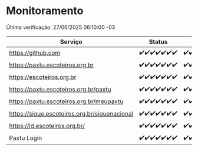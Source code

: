 # Monitoramento

Última verificação: 27/06/2025 06:10:00 -03

|Serviço|Status|Últimas 24h|
|---|---|---|
|https://github.com|<span title="2025-06-20: OK=23">✔️</span><span title="2025-06-21: OK=23">✔️</span><span title="2025-06-22: OK=23">✔️</span><span title="2025-06-23: OK=23">✔️</span><span title="2025-06-24: OK=23">✔️</span><span title="2025-06-25: OK=23">✔️</span><span title="2025-06-26: OK=8">✔️</span>|<span title="26/06/2025 06:11:00 -03 : 200">✔️</span><span title="26/06/2025 07:10:00 -03 : 200">✔️</span><span title="26/06/2025 08:08:00 -03 : 200">✔️</span><span title="26/06/2025 09:18:00 -03 : 200">✔️</span><span title="26/06/2025 10:26:00 -03 : 200">✔️</span><span title="26/06/2025 11:09:00 -03 : 200">✔️</span><span title="26/06/2025 12:10:00 -03 : 200">✔️</span><span title="26/06/2025 13:12:00 -03 : 200">✔️</span><span title="26/06/2025 14:09:00 -03 : 200">✔️</span><span title="26/06/2025 15:13:00 -03 : 200">✔️</span><span title="26/06/2025 16:07:00 -03 : 200">✔️</span><span title="26/06/2025 17:10:00 -03 : 200">✔️</span><span title="26/06/2025 18:09:00 -03 : 200">✔️</span><span title="26/06/2025 19:09:00 -03 : 200">✔️</span><span title="26/06/2025 20:09:00 -03 : 200">✔️</span><span title="26/06/2025 21:50:00 -03 : 200">✔️</span><span title="26/06/2025 23:42:00 -03 : 200">✔️</span><span title="27/06/2025 00:43:00 -03 : 200">✔️</span><span title="27/06/2025 01:19:00 -03 : 200">✔️</span><span title="27/06/2025 02:11:00 -03 : 200">✔️</span><span title="27/06/2025 03:15:00 -03 : 200">✔️</span><span title="27/06/2025 04:10:00 -03 : 200">✔️</span><span title="27/06/2025 05:13:00 -03 : 200">✔️</span><span title="27/06/2025 06:10:00 -03 : 200">✔️</span>|
|https://paxtu.escoteiros.org.br|<span title="2025-06-20: OK=23">✔️</span><span title="2025-06-21: OK=23">✔️</span><span title="2025-06-22: OK=23">✔️</span><span title="2025-06-23: OK=23">✔️</span><span title="2025-06-24: OK=23">✔️</span><span title="2025-06-25: OK=23">✔️</span><span title="2025-06-26: OK=8">✔️</span>|<span title="26/06/2025 06:11:00 -03 : 200">✔️</span><span title="26/06/2025 07:10:00 -03 : 200">✔️</span><span title="26/06/2025 08:08:00 -03 : 200">✔️</span><span title="26/06/2025 09:18:00 -03 : 200">✔️</span><span title="26/06/2025 10:26:00 -03 : 200">✔️</span><span title="26/06/2025 11:09:00 -03 : 200">✔️</span><span title="26/06/2025 12:10:00 -03 : 200">✔️</span><span title="26/06/2025 13:12:00 -03 : 200">✔️</span><span title="26/06/2025 14:09:00 -03 : 200">✔️</span><span title="26/06/2025 15:13:00 -03 : 200">✔️</span><span title="26/06/2025 16:07:00 -03 : 200">✔️</span><span title="26/06/2025 17:10:00 -03 : 200">✔️</span><span title="26/06/2025 18:09:00 -03 : 200">✔️</span><span title="26/06/2025 19:09:00 -03 : 200">✔️</span><span title="26/06/2025 20:09:00 -03 : 200">✔️</span><span title="26/06/2025 21:50:00 -03 : 200">✔️</span><span title="26/06/2025 23:42:00 -03 : 200">✔️</span><span title="27/06/2025 00:43:00 -03 : 200">✔️</span><span title="27/06/2025 01:19:00 -03 : 200">✔️</span><span title="27/06/2025 02:11:00 -03 : 200">✔️</span><span title="27/06/2025 03:15:00 -03 : 200">✔️</span><span title="27/06/2025 04:10:00 -03 : 200">✔️</span><span title="27/06/2025 05:13:00 -03 : 200">✔️</span><span title="27/06/2025 06:10:00 -03 : 200">✔️</span>|
|https://escoteiros.org.br|<span title="2025-06-20: OK=23">✔️</span><span title="2025-06-21: OK=23">✔️</span><span title="2025-06-22: OK=23">✔️</span><span title="2025-06-23: OK=23">✔️</span><span title="2025-06-24: OK=23">✔️</span><span title="2025-06-25: OK=23">✔️</span><span title="2025-06-26: OK=8">✔️</span>|<span title="26/06/2025 06:11:00 -03 : 200">✔️</span><span title="26/06/2025 07:10:00 -03 : 200">✔️</span><span title="26/06/2025 08:08:00 -03 : 200">✔️</span><span title="26/06/2025 09:18:00 -03 : 200">✔️</span><span title="26/06/2025 10:26:00 -03 : 200">✔️</span><span title="26/06/2025 11:09:00 -03 : 200">✔️</span><span title="26/06/2025 12:10:00 -03 : 200">✔️</span><span title="26/06/2025 13:12:00 -03 : 200">✔️</span><span title="26/06/2025 14:09:00 -03 : 200">✔️</span><span title="26/06/2025 15:13:00 -03 : 200">✔️</span><span title="26/06/2025 16:07:00 -03 : 200">✔️</span><span title="26/06/2025 17:10:00 -03 : 200">✔️</span><span title="26/06/2025 18:09:00 -03 : 200">✔️</span><span title="26/06/2025 19:09:00 -03 : 200">✔️</span><span title="26/06/2025 20:09:00 -03 : 200">✔️</span><span title="26/06/2025 21:50:00 -03 : 200">✔️</span><span title="26/06/2025 23:42:00 -03 : 200">✔️</span><span title="27/06/2025 00:43:00 -03 : 200">✔️</span><span title="27/06/2025 01:19:00 -03 : 200">✔️</span><span title="27/06/2025 02:11:00 -03 : 200">✔️</span><span title="27/06/2025 03:15:00 -03 : 200">✔️</span><span title="27/06/2025 04:10:00 -03 : 200">✔️</span><span title="27/06/2025 05:13:00 -03 : 200">✔️</span><span title="27/06/2025 06:10:00 -03 : 200">✔️</span>|
|https://paxtu.escoteiros.org.br/paxtu|<span title="2025-06-20: OK=23">✔️</span><span title="2025-06-21: OK=23">✔️</span><span title="2025-06-22: OK=23">✔️</span><span title="2025-06-23: OK=23">✔️</span><span title="2025-06-24: OK=23">✔️</span><span title="2025-06-25: OK=23">✔️</span><span title="2025-06-26: OK=8">✔️</span>|<span title="26/06/2025 06:11:00 -03 : 200">✔️</span><span title="26/06/2025 07:10:00 -03 : 200">✔️</span><span title="26/06/2025 08:08:00 -03 : 200">✔️</span><span title="26/06/2025 09:18:00 -03 : 200">✔️</span><span title="26/06/2025 10:26:00 -03 : 200">✔️</span><span title="26/06/2025 11:09:00 -03 : 200">✔️</span><span title="26/06/2025 12:10:00 -03 : 200">✔️</span><span title="26/06/2025 13:12:00 -03 : 200">✔️</span><span title="26/06/2025 14:09:00 -03 : 200">✔️</span><span title="26/06/2025 15:13:00 -03 : 200">✔️</span><span title="26/06/2025 16:07:00 -03 : 200">✔️</span><span title="26/06/2025 17:10:00 -03 : 200">✔️</span><span title="26/06/2025 18:09:00 -03 : 200">✔️</span><span title="26/06/2025 19:09:00 -03 : 200">✔️</span><span title="26/06/2025 20:09:00 -03 : 200">✔️</span><span title="26/06/2025 21:50:00 -03 : 200">✔️</span><span title="26/06/2025 23:42:00 -03 : 200">✔️</span><span title="27/06/2025 00:43:00 -03 : 200">✔️</span><span title="27/06/2025 01:19:00 -03 : 200">✔️</span><span title="27/06/2025 02:11:00 -03 : 200">✔️</span><span title="27/06/2025 03:15:00 -03 : 200">✔️</span><span title="27/06/2025 04:10:00 -03 : 200">✔️</span><span title="27/06/2025 05:13:00 -03 : 200">✔️</span><span title="27/06/2025 06:10:00 -03 : 200">✔️</span>|
|https://paxtu.escoteiros.org.br/meupaxtu|<span title="2025-06-20: OK=23">✔️</span><span title="2025-06-21: OK=23">✔️</span><span title="2025-06-22: OK=23">✔️</span><span title="2025-06-23: OK=23">✔️</span><span title="2025-06-24: OK=23">✔️</span><span title="2025-06-25: OK=23">✔️</span><span title="2025-06-26: OK=8">✔️</span>|<span title="26/06/2025 06:11:00 -03 : 200">✔️</span><span title="26/06/2025 07:10:00 -03 : 200">✔️</span><span title="26/06/2025 08:08:00 -03 : 200">✔️</span><span title="26/06/2025 09:18:00 -03 : 200">✔️</span><span title="26/06/2025 10:26:00 -03 : 200">✔️</span><span title="26/06/2025 11:09:00 -03 : 200">✔️</span><span title="26/06/2025 12:10:00 -03 : 200">✔️</span><span title="26/06/2025 13:12:00 -03 : 200">✔️</span><span title="26/06/2025 14:09:00 -03 : 200">✔️</span><span title="26/06/2025 15:13:00 -03 : 200">✔️</span><span title="26/06/2025 16:07:00 -03 : 200">✔️</span><span title="26/06/2025 17:10:00 -03 : 200">✔️</span><span title="26/06/2025 18:09:00 -03 : 200">✔️</span><span title="26/06/2025 19:09:00 -03 : 200">✔️</span><span title="26/06/2025 20:09:00 -03 : 200">✔️</span><span title="26/06/2025 21:50:00 -03 : 200">✔️</span><span title="26/06/2025 23:42:00 -03 : 200">✔️</span><span title="27/06/2025 00:43:00 -03 : 200">✔️</span><span title="27/06/2025 01:19:00 -03 : 200">✔️</span><span title="27/06/2025 02:11:00 -03 : 200">✔️</span><span title="27/06/2025 03:15:00 -03 : 200">✔️</span><span title="27/06/2025 04:10:00 -03 : 200">✔️</span><span title="27/06/2025 05:13:00 -03 : 200">✔️</span><span title="27/06/2025 06:10:00 -03 : 200">✔️</span>|
|https://sigue.escoteiros.org.br/siguenacional|<span title="2025-06-20: OK=23">✔️</span><span title="2025-06-21: OK=23">✔️</span><span title="2025-06-22: OK=23">✔️</span><span title="2025-06-23: OK=23">✔️</span><span title="2025-06-24: OK=23">✔️</span><span title="2025-06-25: OK=23">✔️</span><span title="2025-06-26: OK=8">✔️</span>|<span title="26/06/2025 06:11:00 -03 : 200">✔️</span><span title="26/06/2025 07:10:00 -03 : 200">✔️</span><span title="26/06/2025 08:08:00 -03 : 200">✔️</span><span title="26/06/2025 09:18:00 -03 : 200">✔️</span><span title="26/06/2025 10:26:00 -03 : 200">✔️</span><span title="26/06/2025 11:09:00 -03 : 200">✔️</span><span title="26/06/2025 12:10:00 -03 : 200">✔️</span><span title="26/06/2025 13:12:00 -03 : 200">✔️</span><span title="26/06/2025 14:09:00 -03 : 200">✔️</span><span title="26/06/2025 15:13:00 -03 : 200">✔️</span><span title="26/06/2025 16:07:00 -03 : 200">✔️</span><span title="26/06/2025 17:10:00 -03 : 200">✔️</span><span title="26/06/2025 18:09:00 -03 : 200">✔️</span><span title="26/06/2025 19:09:00 -03 : 200">✔️</span><span title="26/06/2025 20:09:00 -03 : 200">✔️</span><span title="26/06/2025 21:50:00 -03 : 200">✔️</span><span title="26/06/2025 23:42:00 -03 : 200">✔️</span><span title="27/06/2025 00:43:00 -03 : 200">✔️</span><span title="27/06/2025 01:19:00 -03 : 200">✔️</span><span title="27/06/2025 02:11:00 -03 : 200">✔️</span><span title="27/06/2025 03:15:00 -03 : 200">✔️</span><span title="27/06/2025 04:10:00 -03 : 200">✔️</span><span title="27/06/2025 05:13:00 -03 : 200">✔️</span><span title="27/06/2025 06:10:00 -03 : 200">✔️</span>|
|https://id.escoteiros.org.br/|<span title="2025-06-20: OK=23">✔️</span><span title="2025-06-21: OK=23">✔️</span><span title="2025-06-22: OK=23">✔️</span><span title="2025-06-23: OK=23">✔️</span><span title="2025-06-24: OK=23">✔️</span><span title="2025-06-25: OK=23">✔️</span><span title="2025-06-26: OK=8">✔️</span>|<span title="26/06/2025 06:11:00 -03 : 200">✔️</span><span title="26/06/2025 07:10:00 -03 : 200">✔️</span><span title="26/06/2025 08:08:00 -03 : 200">✔️</span><span title="26/06/2025 09:18:00 -03 : 200">✔️</span><span title="26/06/2025 10:26:00 -03 : 200">✔️</span><span title="26/06/2025 11:09:00 -03 : 200">✔️</span><span title="26/06/2025 12:10:00 -03 : 200">✔️</span><span title="26/06/2025 13:12:00 -03 : 200">✔️</span><span title="26/06/2025 14:09:00 -03 : 200">✔️</span><span title="26/06/2025 15:13:00 -03 : 200">✔️</span><span title="26/06/2025 16:07:00 -03 : 200">✔️</span><span title="26/06/2025 17:10:00 -03 : 200">✔️</span><span title="26/06/2025 18:09:00 -03 : 200">✔️</span><span title="26/06/2025 19:09:00 -03 : 200">✔️</span><span title="26/06/2025 20:09:00 -03 : 200">✔️</span><span title="26/06/2025 21:50:00 -03 : 200">✔️</span><span title="26/06/2025 23:42:00 -03 : 200">✔️</span><span title="27/06/2025 00:43:00 -03 : 200">✔️</span><span title="27/06/2025 01:19:00 -03 : 200">✔️</span><span title="27/06/2025 02:11:00 -03 : 200">✔️</span><span title="27/06/2025 03:15:00 -03 : 200">✔️</span><span title="27/06/2025 04:10:00 -03 : 200">✔️</span><span title="27/06/2025 05:13:00 -03 : 200">✔️</span><span title="27/06/2025 06:10:00 -03 : 200">✔️</span>|
|Paxtu Login|<span title="2025-06-20: OK=23">✔️</span><span title="2025-06-21: OK=23">✔️</span><span title="2025-06-22: OK=23">✔️</span><span title="2025-06-23: OK=23">✔️</span><span title="2025-06-24: OK=23">✔️</span><span title="2025-06-25: OK=23">✔️</span><span title="2025-06-26: OK=8">✔️</span>|<span title="26/06/2025 06:11:00 -03 : 200">✔️</span><span title="26/06/2025 07:10:00 -03 : 200">✔️</span><span title="26/06/2025 08:08:00 -03 : 200">✔️</span><span title="26/06/2025 09:18:00 -03 : 200">✔️</span><span title="26/06/2025 10:26:00 -03 : 200">✔️</span><span title="26/06/2025 11:09:00 -03 : 200">✔️</span><span title="26/06/2025 12:10:00 -03 : 200">✔️</span><span title="26/06/2025 13:12:00 -03 : 200">✔️</span><span title="26/06/2025 14:09:00 -03 : 200">✔️</span><span title="26/06/2025 15:13:00 -03 : 200">✔️</span><span title="26/06/2025 16:07:00 -03 : 200">✔️</span><span title="26/06/2025 17:10:00 -03 : 200">✔️</span><span title="26/06/2025 18:09:00 -03 : 200">✔️</span><span title="26/06/2025 19:09:00 -03 : 200">✔️</span><span title="26/06/2025 20:09:00 -03 : 200">✔️</span><span title="26/06/2025 21:50:00 -03 : 200">✔️</span><span title="26/06/2025 23:42:00 -03 : 200">✔️</span><span title="27/06/2025 00:43:00 -03 : 200">✔️</span><span title="27/06/2025 01:19:00 -03 : 200">✔️</span><span title="27/06/2025 02:11:00 -03 : 200">✔️</span><span title="27/06/2025 03:15:00 -03 : 200">✔️</span><span title="27/06/2025 04:10:00 -03 : 200">✔️</span><span title="27/06/2025 05:13:00 -03 : 200">✔️</span><span title="27/06/2025 06:10:00 -03 : 200">✔️</span>|
